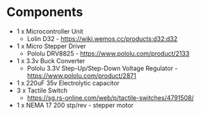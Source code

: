 # Components

* 1 x Microcontroller Unit
	* Lolin D32 - https://wiki.wemos.cc/products:d32:d32
* 1 x Micro Stepper Driver
	* Pololu DRV8825 - https://www.pololu.com/product/2133
* 1 x 3.3v Buck Converter
	* Pololu 3.3V Step-Up/Step-Down Voltage Regulator - https://www.pololu.com/product/2871 
* 1 x 220uF 35v Electrolytic capacitor
* 3 x Tactile Switch 
	* https://sg.rs-online.com/web/p/tactile-switches/4791508/
* 1 x NEMA 17 200 stp/rev - stepper motor
